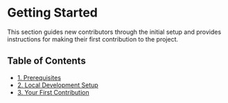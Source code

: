 # Getting Started

This section guides new contributors through the initial setup and provides instructions for making their first contribution to the project.

## Table of Contents

*   [1. Prerequisites](./01_prerequisites.md)
*   [2. Local Development Setup](./02_local_development_setup.md)
*   [3. Your First Contribution](./03_your_first_contribution.md)
